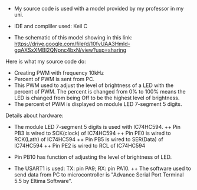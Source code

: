 - My source code is used with a model provided by my professor in my uni.

- IDE and compliler used: Keil C

- The schematic of this model showing in this link: 
https://drive.google.com/file/d/10fvUAA3HmId-gqAXSxXMBl2QNpnc4bxN/view?usp=sharing 

Here is what my source code do:
+ Creating PWM with frequency 10kHz
+ Percent of PWM is sent from PC.
+ This PWM used to adjust the level of brightness of a LED with the percent of PWM. The percent is changed from 0% to 100% means the LED is changed from being Off to be the highest level of brightness. 
+ The percent of PWM is displayed on module LED 7-segment 5 digits.

Details about hardware:
+ The module LED 7-segment 5 digits is used with IC74HC594.
++ Pin PB3 is wired to SCK(clock) of IC74HC594
++ Pin PE0 is wired to RCK(Lath) of IC74HC594
++ Pin PB5 is wired to SER(Data) of IC74HC594
++ Pin PE2 is wired to RCL of IC74HC594

+ Pin PB10 has function of adjusting the level of brightness of LED.

+ The USART1 is used: TX: pin PA9; RX: pin PA10.
++ The software used to send data from PC to microcontroller is "Advance Serial Port Terminal 5.5 by Eltima Software".
